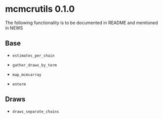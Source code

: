 # mcmcrutils 0.1.0

The following functionality is to be documented in README and mentioned in NEWS

## Base

- `estimates_per_chain`

- `gather_draws_by_term`

- `map_mcmcarray`

- `enterm`

## Draws

- `draws_separate_chains`
